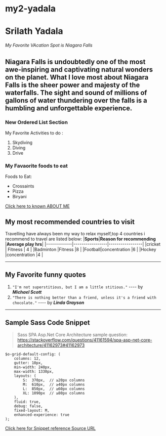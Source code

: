 # my2-yadala
# Srilath Yadala #
###### My Favorite VAcation Spot is Niagara Falls ######
**Niagara Falls** is undoubtedly one of the most awe-inspiring and captivating natural wonders on the planet. What I love most about Niagara Falls is the sheer power and majesty of the **waterfalls**. The sight and sound of millions of gallons of water thundering over the falls is a humbling and unforgettable experience.
---
### New Ordered List Section ###
My Favorite Activities to do :
1. Skydiving
2. Diving
3. Drive

### My Favaorite foods to eat ###
Foods to Eat:
* Crossaints
* Pizza
* Biryani

[Click here to known ABOUT ME](https://github.com/s566646/my2-yadala/blob/main/mypic.jpg)

## My most recommended countries to visit

Travelling have always been my way to relax myself,top 4 countries i recommend to travel are listed below:
|**Sports**|**Reason for recommending**       |**Average play hrs**| 
|-------------|-----------------|-----------------|
|cricket       | Fitness    |  4      |
|Badminton        |Fitness |8           |
|Football|concentration    |6           |
|Hockey      |concentration           |4          |

___
## My Favorite funny quotes
1. `"I'm not superstitious, but I am a little stitious."` ---- by  **_Michael Scott_**
2. `"There is nothing better than a friend, unless it's a friend with chocolate."` ---- by **_Linda Grayson_**

___
## Sample Sass Code Snippet
> Sass SPA Asp.Net Core Architecture sample question: <https://stackoverflow.com/questions/41161594/spa-asp-net-core-architecture/41162973#41162973>
```
$o-grid-default-config: (
    columns: 12,
    gutter: 10px,
    min-width: 240px,
    max-width: 1330px,
    layouts: (
        S:  370px,  // ≥20px columns
        M:  610px,  // ≥40px columns
        L:  850px,  // ≥60px columns
        XL: 1090px  // ≥80px columns
    ),
    fluid: true,
    debug: false,
    fixed-layout: M,
    enhanced-experience: true
);
```
[Click here for Snippet reference Source URL](https://css-tricks.com/snippets/sass/deep-getset-maps/)